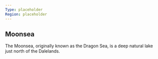 ```yaml
---
Type: placeholder
Region: placeholder
---
```

## Moonsea

The Moonsea, originally known as the Dragon Sea, is a deep natural lake just north of the Dalelands.